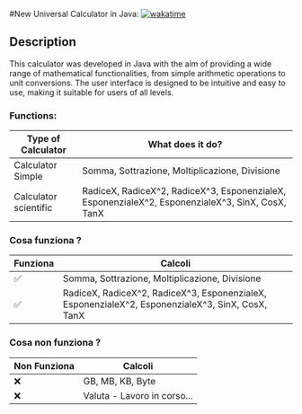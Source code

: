 #New Universal Calculator in Java: [![wakatime](https://wakatime.com/badge/user/c87b4f82-d14c-4735-bf74-da24e9289afa/project/9300bc5f-7891-4e7a-9dfa-508457d7b54c.svg)](https://wakatime.com/badge/user/c87b4f82-d14c-4735-bf74-da24e9289afa/project/9300bc5f-7891-4e7a-9dfa-508457d7b54c)

## Description
This calculator was developed in Java with the aim of providing a wide range of mathematical functionalities, from simple arithmetic operations to unit conversions. The user interface is designed to be intuitive and easy to use, making it suitable for users of all levels.

### Functions:
| Type of Calculator              | What does it do?                                      |
|---------------------------------|-------------------------------------------------------|
|Calculator Simple                | Somma, Sottrazione, Moltiplicazione, Divisione        |
|Calculator scientific            | RadiceX, RadiceX^2, RadiceX^3, EsponenzialeX, EsponenzialeX^2, EsponenzialeX^3, SinX, CosX, TanX                                   |
### Cosa funziona ?
| Funziona              | Calcoli                                       |
|-----------------------|-----------------------------------------------|
| :white_check_mark: | Somma, Sottrazione, Moltiplicazione, Divisione   |
| :white_check_mark: | RadiceX, RadiceX^2, RadiceX^3, EsponenzialeX, EsponenzialeX^2, EsponenzialeX^3, SinX, CosX, TanX                            |

### Cosa non funziona ?

| Non Funziona              | Calcoli                                               |
|---------------------------|-------------------------------------------------------|
| :x:                       | GB, MB, KB, Byte                                      |
| :x:                       | Valuta - Lavoro in corso...                           |
